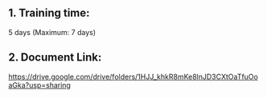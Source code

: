 ## 1. Training time:
5 days (Maximum: 7 days)

## 2. Document Link:
https://drive.google.com/drive/folders/1HJJ_khkR8mKe8lnJD3CXtOaTfuOoaGka?usp=sharing
